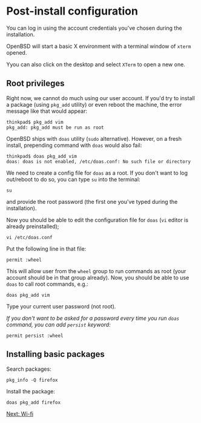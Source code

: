 # Post-install configuration

You can log in using the account credentials you've chosen during the installation.

OpenBSD will start a basic X environment with a terminal window of `xterm` opened.

Yyou can also click on the desktop and select `XTerm` to open a new one.

## Root privileges

Right now, we cannot do much using our user account. 
If you'd try to install a package (using `pkg_add` utility) or even reboot the machine, the error message like that would appear:

```
thinkpad$ pkg_add vim
pkg_add: pkg_add must be run as root
```

OpenBSD ships with `doas` utility (`sudo` alternative). 
However, on a fresh install, prepending command with `doas` would also fail:

```
thinkpad$ doas pkg_add vim
doas: doas is not enabled, /etc/doas.conf: No such file or directory
```

We need to create a config file for `doas` as a root.
If you don't want to log out/reboot to do so, you can type `su` into the terminal:

```
su
```

and provide the root password (the first one you've typed during the installation).

Now you should be able to edit the configuration file for `doas` (`vi` editor is already preinstalled);

```
vi /etc/doas.conf
```

Put the following line in that file:

```
permit :wheel
```

This will allow user from the `wheel` group to run commands as root (your account should be in that group already).
Now, you should be able to use `doas` to call root commands, e.g.:

```
doas pkg_add vim
```

Type your current user password (not root). 

*If you don't want to be asked for a password every time you run `doas` command, you can add `persist` keyword:*

```
permit persist :wheel
```

## Installing basic packages

Search packages:

```
pkg_info -Q firefox
```

Install the package:

```
doas pkg_add firefox
```

[Next: Wi-fi](/configuration/02-wifi.md)
